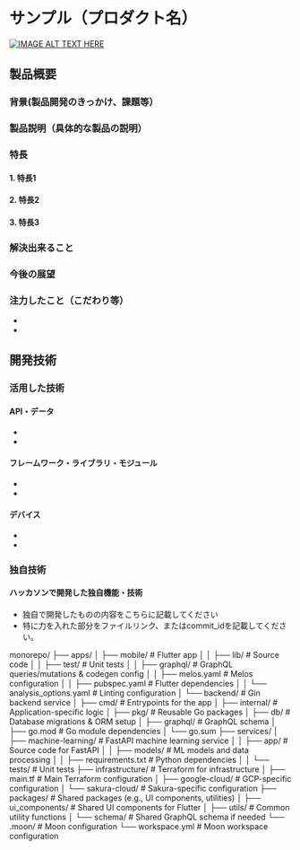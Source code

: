 # サンプル（プロダクト名）

[![IMAGE ALT TEXT HERE](https://jphacks.com/wp-content/uploads/2024/07/JPHACKS2024_ogp.jpg)](https://www.youtube.com/watch?v=DZXUkEj-CSI)

## 製品概要

### 背景(製品開発のきっかけ、課題等）

### 製品説明（具体的な製品の説明）

### 特長

#### 1. 特長1

#### 2. 特長2

#### 3. 特長3

### 解決出来ること

### 今後の展望

### 注力したこと（こだわり等）

*
*

## 開発技術

### 活用した技術

#### API・データ

*
*

#### フレームワーク・ライブラリ・モジュール

*
*

#### デバイス

*
*

### 独自技術

#### ハッカソンで開発した独自機能・技術

* 独自で開発したものの内容をこちらに記載してください
* 特に力を入れた部分をファイルリンク、またはcommit_idを記載してください。

monorepo/
├── apps/
│   ├── mobile/                # Flutter app
│   │   ├── lib/               # Source code
│   │   ├── test/              # Unit tests
│   │   ├── graphql/           # GraphQL queries/mutations & codegen config
│   │   ├── melos.yaml         # Melos configuration
│   │   ├── pubspec.yaml       # Flutter dependencies
│   │   └── analysis_options.yaml # Linting configuration
│   └── backend/               # Gin backend service
│       ├── cmd/               # Entrypoints for the app
│       ├── internal/          # Application-specific logic
│       ├── pkg/               # Reusable Go packages
│       ├── db/                # Database migrations & ORM setup
│       ├── graphql/           # GraphQL schema
│       ├── go.mod             # Go module dependencies
│       └── go.sum
├── services/
│   ├── machine-learning/      # FastAPI machine learning service
│   │   ├── app/               # Source code for FastAPI
│   │   ├── models/            # ML models and data processing
│   │   ├── requirements.txt   # Python dependencies
│   │   └── tests/             # Unit tests
├── infrastructure/            # Terraform for infrastructure
│   ├── main.tf                # Main Terraform configuration
│   ├── google-cloud/          # GCP-specific configuration
│   └── sakura-cloud/          # Sakura-specific configuration
├── packages/                  # Shared packages (e.g., UI components, utilities)
│   ├── ui_components/         # Shared UI components for Flutter
│   ├── utils/                 # Common utility functions
│   └── schema/                # Shared GraphQL schema if needed
└── .moon/                     # Moon configuration
    └── workspace.yml          # Moon workspace configuration
